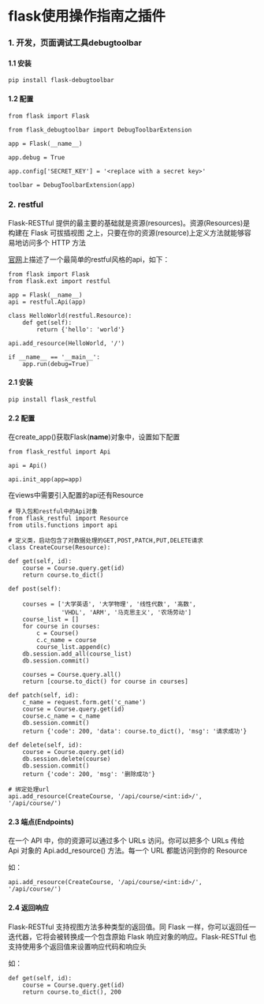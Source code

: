 

# flask使用操作指南之插件


### 1. 开发，页面调试工具debugtoolbar

#### 1.1 安装

	pip install flask-debugtoolbar

#### 1.2 配置

	from flask import Flask
	
	from flask_debugtoolbar import DebugToolbarExtension
	
	app = Flask(__name__)
	
	app.debug = True
	
	app.config['SECRET_KEY'] = '<replace with a secret key>'
	
	toolbar = DebugToolbarExtension(app)

### 2. restful

Flask-RESTful 提供的最主要的基础就是资源(resources)。资源(Resources)是构建在 Flask 可拔插视图 之上，只要在你的资源(resource)上定义方法就能够容易地访问多个 HTTP 方法

[官网](http://www.pythondoc.com/Flask-RESTful/quickstart.html)上描述了一个最简单的restful风格的api，如下：

	from flask import Flask
	from flask.ext import restful
	
	app = Flask(__name__)
	api = restful.Api(app)
	
	class HelloWorld(restful.Resource):
	    def get(self):
	        return {'hello': 'world'}
	
	api.add_resource(HelloWorld, '/')
	
	if __name__ == '__main__':
	    app.run(debug=True)	

#### 2.1 安装

	pip install flask_restful

#### 2.2 配置

在create_app()获取Flask(__name__)对象中，设置如下配置

	from flask_restful import Api
	
	api = Api()
	
	api.init_app(app=app)

在views中需要引入配置的api还有Resource
	
	# 导入包和restful中的Api对象
	from flask_restful import Resource
	from utils.functions import api
	
	# 定义类，启动包含了对数据处理的GET,POST,PATCH,PUT,DELETE请求
	class CreateCourse(Resource):
	
	def get(self, id):
	    course = Course.query.get(id)
	    return course.to_dict()
	
	def post(self):
	
	    courses = ['大学英语', '大学物理', '线性代数', '高数',
	               'VHDL', 'ARM', '马克思主义', '农场劳动']
	    course_list = []
	    for course in courses:
	        c = Course()
	        c.c_name = course
	        course_list.append(c)
	    db.session.add_all(course_list)
	    db.session.commit()
	
	    courses = Course.query.all()
	    return [course.to_dict() for course in courses]
	
	def patch(self, id):
	    c_name = request.form.get('c_name')
	    course = Course.query.get(id)
	    course.c_name = c_name
	    db.session.commit()
	    return {'code': 200, 'data': course.to_dict(), 'msg': '请求成功'}
	
	def delete(self, id):
	    course = Course.query.get(id)
	    db.session.delete(course)
	    db.session.commit()
	    return {'code': 200, 'msg': '删除成功'}

	# 绑定处理url
	api.add_resource(CreateCourse, '/api/course/<int:id>/', '/api/course/')

#### 2.3 端点(Endpoints)

在一个 API 中，你的资源可以通过多个 URLs 访问。你可以把多个 URLs 传给 Api 对象的 Api.add_resource() 方法。每一个 URL 都能访问到你的 Resource

如：

	api.add_resource(CreateCourse, '/api/course/<int:id>/', '/api/course/')

#### 2.4 返回响应

Flask-RESTful 支持视图方法多种类型的返回值。同 Flask 一样，你可以返回任一迭代器，它将会被转换成一个包含原始 Flask 响应对象的响应。Flask-RESTful 也支持使用多个返回值来设置响应代码和响应头

如：

    def get(self, id):
        course = Course.query.get(id)
        return course.to_dict(), 200